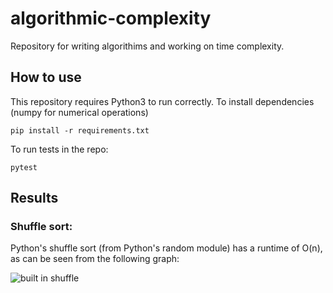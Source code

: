 # algorithmic-complexity
Repository for writing algorithims and working on time complexity.

## How to use
This repository requires Python3 to run correctly. To install dependencies (numpy for numerical operations)
```
pip install -r requirements.txt
```

To run tests in the repo:
```
pytest
```

## Results
### Shuffle sort:
Python's shuffle sort (from Python's random module) has a runtime of O(n), as can be seen from the following graph:

![built in shuffle](./shuffle/builtin_time_results.png)